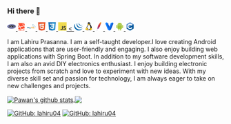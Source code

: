 ### Hi there 👋

<a align="center" href="https://github.com/lahiru04"> <img width="20px" src="https://raw.githubusercontent.com/devicons/devicon/master/icons/php/php-original.svg" alt="lahiru04: PHP" /> <img width="18px" src="https://raw.githubusercontent.com/devicons/devicon/master/icons/laravel/laravel-plain-wordmark.svg" alt="lahiru04: Laravel" /> <img width="20px" src="https://raw.githubusercontent.com/devicons/devicon/master/icons/mysql/mysql-original-wordmark.svg" alt="lahiru04: MySQL" />  <img width="20px" src="https://raw.githubusercontent.com/devicons/devicon/master/icons/html5/html5-original.svg" alt="lahiru04: HTML5" /> <img width="20px" src="https://raw.githubusercontent.com/devicons/devicon/master/icons/css3/css3-original.svg" alt="lahiru04: CSS3" /> <img width="20px" src="https://raw.githubusercontent.com/devicons/devicon/master/icons/javascript/javascript-original.svg" alt="lahiru04: Javascript" /> < <img width="20px" src="https://raw.githubusercontent.com/devicons/devicon/master/icons/jquery/jquery-original.svg" alt="lahiru04: Jquery" /> <img width="20px" src="https://raw.githubusercontent.com/devicons/devicon/master/icons/linux/linux-original.svg" alt="lahiru04: Linux" /> <img width="20px" src="https://raw.githubusercontent.com/devicons/devicon/master/icons/apache/apache-original.svg" alt="lahiru04: Apache" /> <img width="20px" src="https://raw.githubusercontent.com/devicons/devicon/master/icons/vagrant/vagrant-original.svg" alt="lahiru04: Vagrant" />   <img width="20px" src="https://raw.githubusercontent.com/devicons/devicon/master/icons/android/android-original.svg" alt="lahiru04: Android" /> <img width="20px" src="https://raw.githubusercontent.com/devicons/devicon/master/icons/c/c-original.svg" alt="lahiru04: C" /> </a>





I am Lahiru Prasanna. I am a self-taught developer.I love creating Android applications that are user-friendly and engaging. I also enjoy building web applications with Spring Boot. In addition to my software development skills, I am also an avid DIY electronics enthusiast. I enjoy building electronic projects from scratch and love to experiment with new ideas. With my diverse skill set and passion for technology, I am always eager to take on new challenges and projects.

<a href="https://github.com/lahiru04">
    <img height="150px" align="center" src="https://github-readme-stats.vercel.app/api?username=lahiru04&show_icons=true&theme=nord&line_height=27" alt="Pawan's github stats"/>
</a>
<a href="https://github.com/lahiru04">
    <img height="150px" align="center" src="https://github-readme-stats.vercel.app/api/top-langs/?username=lahiru04&theme=nord&layout=compact&langs_count=6" />
</a>


[![GitHub: lahiru04](https://img.shields.io/github/followers/lahiru04?label=follow&style=social)](https://github.com/lahiru04)
[![GitHub: lahiru04](https://img.shields.io/github/stars/lahiru04?label=stars&style=social)](https://github.com/lahiru04)


